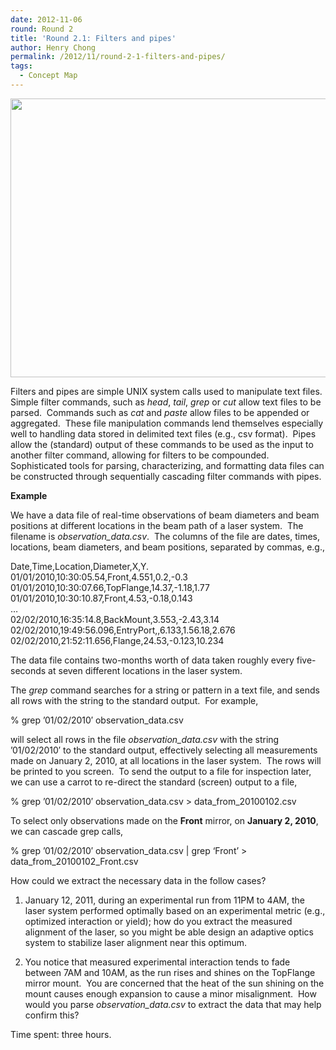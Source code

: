 ```yaml
---
date: 2012-11-06
round: Round 2
title: 'Round 2.1: Filters and pipes'
author: Henry Chong
permalink: /2012/11/round-2-1-filters-and-pipes/
tags:
  - Concept Map
---
```

[<img class="aligncenter size-full wp-image-966" title="concept map for Filters and pipes" src="http://teaching.software-carpentry.org/wp-content/uploads/2012/11/conceptMap2-1small1.png" alt="" width="756" height="446" />][1]

<p style="text-align: left;">
  Filters and pipes are simple UNIX system calls used to manipulate text files.  Simple filter commands, such as <em>head</em>, <em>tail</em>, <em>grep</em> or <em>cut</em> allow text files to be parsed.  Commands such as <em>cat</em> and <em>paste</em> allow files to be appended or aggregated.  These file manipulation commands lend themselves especially well to handling data stored in delimited text files (e.g., csv format).  Pipes allow the (standard) output of these commands to be used as the input to another filter command, allowing for filters to be compounded.  Sophisticated tools for parsing, characterizing, and formatting data files can be constructed through sequentially cascading filter commands with pipes.
</p>

<p style="text-align: left;">
  <strong>Example</strong>
</p>

<p style="text-align: left;">
  We have a data file of real-time observations of beam diameters and beam positions at different locations in the beam path of a laser system.  The filename is <em>observation_data.csv</em>.  The columns of the file are dates, times, locations, beam diameters, and beam positions, separated by commas, e.g.,
</p>

Date,Time,Location,Diameter,X,Y.  
01/01/2010,10:30:05.54,Front,4.551,0.2,-0.3  
01/01/2010,10:30:07.66,TopFlange,14.37,-1.18,1.77  
01/01/2010,10:30:10.87,Front,4.53,-0.18,0.143  
&#8230;  
02/02/2010,16:35:14.8,BackMount,3.553,-2.43,3.14  
02/02/2010,19:49:56.096,EntryPort,,6.133,1.56.18,2.676  
02/02/2010,21:52:11.656,Flange,24.53,-0.123,10.234

<p style="text-align: left;">
  The data file contains two-months worth of data taken roughly every five-seconds at seven different locations in the laser system.
</p>

<p style="text-align: left;">
  The <em>grep</em> command searches for a string or pattern in a text file, and sends all rows with the string to the standard output.  For example,
</p>

<p style="text-align: left;">
  % grep &#8217;01/02/2010&#8242; observation_data.csv
</p>

<p style="text-align: left;">
  will select all rows in the file <em>observation_data.csv</em> with the string &#8217;01/02/2010&#8242; to the standard output, effectively selecting all measurements made on January 2, 2010, at all locations in the laser system.  The rows will be printed to you screen.  To send the output to a file for inspection later, we can use a carrot to re-direct the standard (screen) output to a file,
</p>

<p style="text-align: left;">
  % grep &#8217;01/02/2010&#8242; observation_data.csv > data_from_20100102.csv
</p>

<p style="text-align: left;">
  To select only observations made on the <strong>Front</strong> mirror, on <strong>January 2, 2010</strong>, we can cascade grep calls,
</p>

<p style="text-align: left;">
  % grep &#8217;01/02/2010&#8242; observation_data.csv | grep &#8216;Front&#8217; > data_from_20100102_Front.csv
</p>

<p style="text-align: left;">
  How could we extract the necessary data in the follow cases?
</p>

1) January 12, 2011, during an experimental run from 11PM to 4AM, the laser system performed optimally based on an experimental metric (e.g., optimized interaction or yield); how do you extract the measured alignment of the laser, so you might be able design an adaptive optics system to stabilize laser alignment near this optimum.

2) You notice that measured experimental interaction tends to fade between 7AM and 10AM, as the run rises and shines on the TopFlange mirror mount.  You are concerned that the heat of the sun shining on the mount causes enough expansion to cause a minor misalignment.  How would you parse *observation_data.csv* to extract the data that may help confirm this?

<p style="text-align: left;">
  Time spent: three hours.
</p>

 [1]: http://teaching.software-carpentry.org/wp-content/uploads/2012/11/conceptMap2-1small1.png
